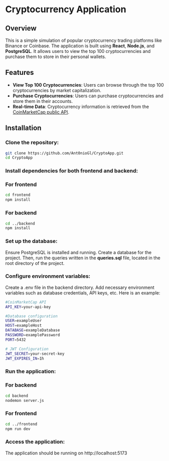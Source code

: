 # Cryptocurrency Application

## Overview
This is a simple simulation of popular cryptocurrency trading platforms like Binance or Coinbase. The application is built using **React**, **Node.js**, and **PostgreSQL**. It allows users to view the top 100 cryptocurrencies and purchase them to store in their personal wallets.

## Features
- **View Top 100 Cryptocurrencies**: Users can browse through the top 100 cryptocurrencies by market capitalization.
- **Purchase Cryptocurrencies**: Users can purchase cryptocurrencies and store them in their accounts.
- **Real-time Data**: Cryptocurrency information is retrieved from the [CoinMarketCap public API](https://coinmarketcap.com/api/).

## Installation

### Clone the repository:
```bash
git clone https://github.com/Ant0nioGl/CryptoApp.git
cd CryptoApp
```

### Install dependencies for both frontend and backend:
### For frontend
```bash
cd frontend
npm install
```

### For backend
```bash
cd ../backend
npm install
```

### Set up the database:
Ensure PostgreSQL is installed and running.
Create a database for the project.
Then, run the queries written in the **queries.sql** file, located in the root directory of the project.

### Configure environment variables:
Create a .env file in the backend directory.
Add necessary environment variables such as database credentials, API keys, etc.
Here is an example:
```bash
#CoinMarketCap API
API_KEY=your-api-key

#Database configuration
USER=exampleUser
HOST=exampleHost
DATABASE=exampleDatabase
PASSWORD=examplePassword
PORT=5432

# JWT Configuration
JWT_SECRET=your-secret-key
JWT_EXPIRES_IN=1h
```

### Run the application:
### For backend
```bash
cd backend
nodemon server.js
```

### For frontend
```bash
cd ../frontend
npm run dev
```

### Access the application:
The application should be running on http://localhost:5173
